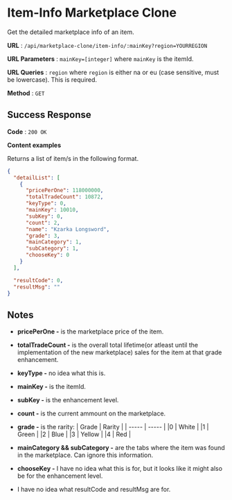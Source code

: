 # Item-Info Marketplace Clone

Get the detailed marketplace info of an item.

**URL** : `/api/marketplace-clone/item-info/:mainKey?region=YOURREGION`

**URL Parameters** : `mainKey=[integer]` where `mainKey` is the itemId.

**URL Queries** : `region` where `region` is either na or eu (case sensitive, must be lowercase). This is required.

**Method** : `GET`

## Success Response

**Code** : `200 OK`

**Content examples**

Returns a list of item/s in the following format.

```json
{
  "detailList": [
    {
      "pricePerOne": 118000000,
      "totalTradeCount": 10872,
      "keyType": 0,
      "mainKey": 10010,
      "subKey": 0,
      "count": 2,
      "name": "Kzarka Longsword",
      "grade": 3,
      "mainCategory": 1,
      "subCategory": 1,
      "chooseKey": 0
    }
  ],

  "resultCode": 0,
  "resultMsg": ""
}
```

## Notes

- **pricePerOne -** is the marketplace price of the item.

- **totalTradeCount -** is the overall total lifetime(or atleast until the implementation of the new marketplace) sales for the item at that grade enhancement.

- **keyType -** no idea what this is.

- **mainKey -** is the itemId.

- **subKey -** is the enhancement level.

- **count -** is the current ammount on the marketplace.

- **grade -** is the rarity:
  | Grade | Rarity |
  | ----- | ----- |
  |0 | White |
  |1 | Green |
  |2 | Blue |
  |3 | Yellow |
  |4 | Red |

- **mainCategory && subCategory -** are the tabs where the item was found in the marketplace. Can ignore this information.

- **chooseKey -** I have no idea what this is for, but it looks like it might also be for the enhancement level.

- I have no idea what resultCode and resultMsg are for.
